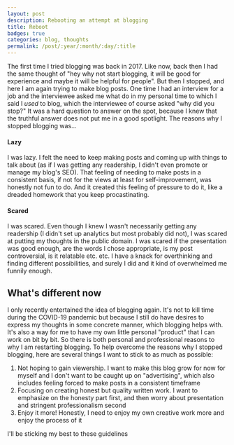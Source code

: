 ```yaml
---
layout: post
description: Rebooting an attempt at blogging
title: Reboot
badges: true
categories: blog, thoughts
permalink: /post/:year/:month/:day/:title
---
```


The first time I tried blogging was back in 2017. Like now, back then I had the same thought of "hey why not start blogging, it will be good for experience and maybe
it will be helpful for people". But then I stopped, and here I am again trying to make blog posts. One time I had an interview for a job and the interviewee asked me
what do in my personal time to which I said I *used* to blog, which the interviewee of course asked "why did you stop?" It was a hard question to answer on the spot,
because I knew that the truthful answer does not put me in a good spotlight. The reasons why I stopped blogging was...

#### Lazy

I was lazy. I felt the need to keep making posts and coming up with things to talk about (as if I was getting any readership, I didn't even promote or manage my blog's
SEO). That feeling of needing to make posts in a consistent basis, if not for the views at least for self-improvement, was honestly not fun to do. And it created
this feeling of pressure to do it, like a dreaded homework that you keep procastinating.

#### Scared

I was scared. Even though I knew I wasn't necessarily getting any readership (I didn't set up analytics but most probably did not), I was scared at putting my thoughts
in the public domain. I was scared if the presentation was good enough, are the words I chose appropriate, is my post controversial, is it relatable etc. etc. I have
a knack for overthinking and finding different possibilities, and surely I did and it kind of overwhelmed me funnily enough.

## What's different now

I only recently entertained the idea of blogging again. It's not to kill time during the COVID-19 pandemic but because I still do have desires to express my thoughts
in some concrete manner, which blogging helps with. It's also a way for me to have my own little personal "product" that I can work on bit by bit. So there is both
personal and professional reasons to why I am restarting blogging. To help overcome the reasons why I stopped blogging, here are several things I want to stick to as
much as possible:

1. Not hoping to gain viewership. I want to make this blog grow for now for myself and I don't want to be caught up on "advertising", which also includes feeling forced
to make posts in a consistent timeframe 
2. Focusing on creating honest but quality written work. I want to emphasize on the honesty part first, and then worry about presentation and stringent professionalism
second
3. Enjoy it more! Honestly, I need to enjoy my own creative work more and enjoy the process of it

I'll be sticking my best to these guidelines